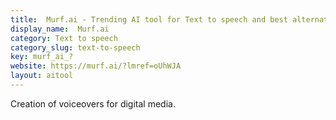```yaml
---
title:  Murf.ai - Trending AI tool for Text to speech and best alternatives
display_name:  Murf.ai
category: Text to speech
category_slug: text-to-speech
key: murf_ai_?
website: https://murf.ai/?lmref=oUhWJA
layout: aitool
---
```


Creation of voiceovers for digital media.
